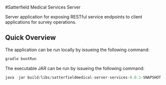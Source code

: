 #Satterfield Medical Services Server

Server application for exposing RESTful service endpoints to client applications for survey operations.

## Quick Overview

The application can be run locally by issueing the following command:

```java
gradle bootRun
```

The executable JAR can be run by issueing the following command:

```java
java -jar build/libs/satterfieldmedical-server-services-0.0.1-SNAPSHOT.jar
```
